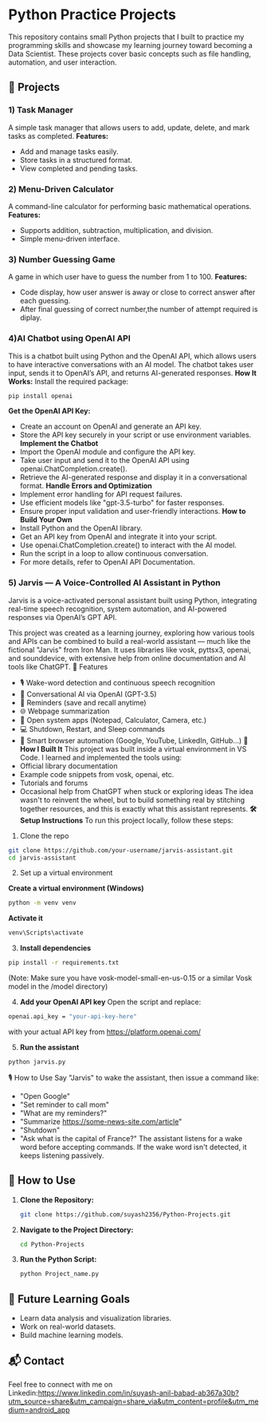 # Python Practice Projects

This repository contains small Python projects that I built to practice my programming skills and showcase my learning journey toward becoming a Data Scientist. These projects cover basic concepts such as file handling, automation, and user interaction.

## 📌 Projects

### 1️) Task Manager
A simple task manager that allows users to add, update, delete, and mark tasks as completed.
**Features:**
- Add and manage tasks easily.
- Store tasks in a structured format.
- View completed and pending tasks.
 

### 2️) Menu-Driven Calculator
A command-line calculator for performing basic mathematical operations.
**Features:**
- Supports addition, subtraction, multiplication, and division.
- Simple menu-driven interface.
 
 
 ### 3) Number Guessing Game
A game in which user have to guess the number from 1 to 100.
**Features:**
- Code display, how user answer is away or close to correct answer after each guessing.
- After final guessing of correct number,the number of attempt required is diplay.

   
### 4)AI Chatbot using OpenAI API
This is a chatbot built using Python and the OpenAI API, which allows users to have interactive conversations 
with an AI model. The chatbot takes user input, sends it to OpenAI’s API, and returns AI-generated responses.
**How It Works:**
Install the required package:
```sh
pip install openai
```
**Get the OpenAI API Key:**
- Create an account on OpenAI and generate an API key.
- Store the API key securely in your script or use environment variables.
**Implement the Chatbot**
- Import the OpenAI module and configure the API key.
- Take user input and send it to the OpenAI API using openai.ChatCompletion.create().
- Retrieve the AI-generated response and display it in a conversational format.
**Handle Errors and Optimization**
- Implement error handling for API request failures.
- Use efficient models like "gpt-3.5-turbo" for faster responses.
- Ensure proper input validation and user-friendly interactions.
**How to Build Your Own**
- Install Python and the OpenAI library.
- Get an API key from OpenAI and integrate it into your script.
- Use openai.ChatCompletion.create() to interact with the AI model.
- Run the script in a loop to allow continuous conversation.
- For more details, refer to OpenAI API Documentation.



### 5) Jarvis — A Voice-Controlled AI Assistant in Python
Jarvis is a voice-activated personal assistant built using Python, integrating real-time speech recognition, system automation, and AI-powered responses via OpenAI’s GPT API.

This project was created as a learning journey, exploring how various tools and APIs can be combined to build a real-world assistant — much like the fictional "Jarvis" from Iron Man. It uses libraries like vosk, pyttsx3, openai, and sounddevice, with extensive help from online documentation and AI tools like ChatGPT.
📌 Features
- 🎙️ Wake-word detection and continuous speech recognition
- 💬 Conversational AI via OpenAI (GPT-3.5)
- 📝 Reminders (save and recall anytime)
- 🌐 Webpage summarization
- 📁 Open system apps (Notepad, Calculator, Camera, etc.)
- 💻 Shutdown, Restart, and Sleep commands
- 🔗 Smart browser automation (Google, YouTube, LinkedIn, GitHub...)
**🔧 How I Built It**
This project was built inside a virtual environment in VS Code. I learned and implemented the tools using:
- Official library documentation
- Example code snippets from vosk, openai, etc.
- Tutorials and forums
- Occasional help from ChatGPT when stuck or exploring ideas
The idea wasn't to reinvent the wheel, but to build something real by stitching together resources, and this is exactly what this assistant represents.
**🛠️ Setup Instructions**
To run this project locally, follow these steps:

1. Clone the repo
```sh
git clone https://github.com/your-username/jarvis-assistant.git
cd jarvis-assistant
```
2. Set up a virtual environment

**Create a virtual environment (Windows)**
```sh
python -m venv venv
```

**Activate it**
```sh
venv\Scripts\activate
```
3. **Install dependencies**
```sh
pip install -r requirements.txt
```
(Note: Make sure you have vosk-model-small-en-us-0.15 or a similar Vosk model in the /model directory)

4. **Add your OpenAI API key**
Open the script and replace:

```sh
openai.api_key = "your-api-key-here"
```
with your actual API key from https://platform.openai.com/

5. **Run the assistant**
```sh
python jarvis.py
```
🎙️ How to Use
Say "Jarvis" to wake the assistant, then issue a command like:
- "Open Google"
- "Set reminder to call mom"
- "What are my reminders?"
- "Summarize https://some-news-site.com/article"
- "Shutdown"
- "Ask what is the capital of France?"
The assistant listens for a wake word before accepting commands. If the wake word isn't detected, it keeps listening passively.



## 📂 How to Use
1. **Clone the Repository:**
   ```sh
   git clone https://github.com/suyash2356/Python-Projects.git
   ```
2. **Navigate to the Project Directory:**
   ```sh
   cd Python-Projects
   ```
3. **Run the Python Script:**
   ```sh
   python Project_name.py
   ```

## 🚀 Future Learning Goals
- Learn data analysis and visualization libraries.
- Work on real-world datasets.
- Build machine learning models.

## 📬 Contact
Feel free to connect with me on Linkedin:https://www.linkedin.com/in/suyash-anil-babad-ab367a30b?utm_source=share&utm_campaign=share_via&utm_content=profile&utm_medium=android_app

